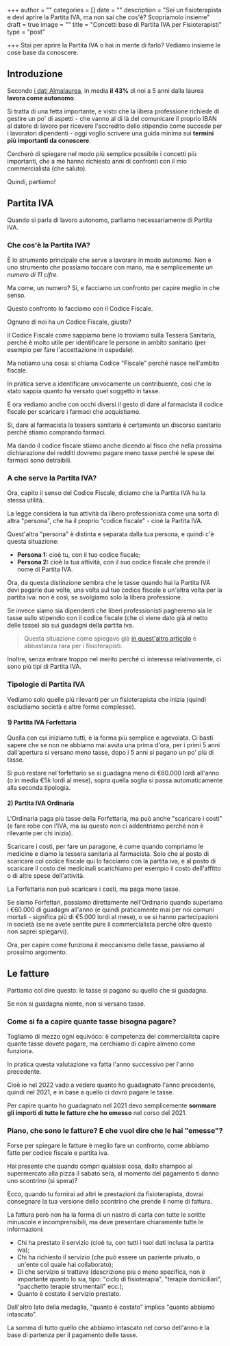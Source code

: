 +++
author = ""
categories = []
date = ""
description = "Sei un fisioterapista e devi aprire la Partita IVA, ma non sai che cos'è? Scopriamolo insieme"
draft = true
image = ""
title = "Concetti base di Partita IVA per Fisioterapisti"
type = "post"

+++
Stai per aprire la Partita IVA o hai in mente di farlo? Vediamo insieme le cose base da conoscere.

## Introduzione

Secondo [i dati Almalaurea](https://www2.almalaurea.it/cgi-asp/professioni/Scheda.aspx?from=motoreRicerca&codice=3.2.1.2.2 "Fisioterapisti"), in media **il 43%** di noi a 5 anni dalla laurea **lavora come autonomo**.

Si tratta di una fetta importante, e visto che la libera professione richiede di gestire un po' di aspetti - che vanno al di là del comunicare il proprio IBAN al datore di lavoro per ricevere l'accredito dello stipendio come succede per i lavoratori dipendenti - oggi voglio scrivere una guida minima sui **termini più importanti da conoscere**.

Cercherò di spiegare nel modo più semplice possibile i concetti più importanti, che a me hanno richiesto anni di confronti con il mio commercialista (che saluto).

Quindi, partiamo!

## Partita IVA

Quando si parla di lavoro autonomo, parliamo necessariamente di Partita IVA. 

### Che cos'è la Partita IVA?

È lo strumento principale che serve a lavorare in modo autonomo. Non è uno strumento che possiamo toccare con mano, ma è semplicemente _un numero di 11 cifre._

Ma come, un numero? Si, e facciamo un confronto per capire meglio in che senso.

Questo confronto lo facciamo con il Codice Fiscale.

Ognuno di noi ha un Codice Fiscale, giusto?

Il Codice Fiscale come sappiamo bene lo troviamo sulla Tessera Sanitaria, perché è molto utile per identificare le persone in ambito sanitario (per esempio per fare l'accettazione in ospedale).

Ma notiamo una cosa: si chiama Codice "Fiscale" perché nasce nell'ambito fiscale. 

In pratica serve a identificare univocamente un contribuente, così che lo stato sappia quanto ha versato quel soggetto in tasse.

E ora vediamo anche con occhi diversi il gesto di dare al farmacista il codice fiscale per scaricare i farmaci che acquistiamo. 

Si, dare al farmacista la tessera sanitaria è certamente un discorso sanitario perché stiamo comprando farmaci. 

Ma dando il codice fiscale stiamo anche dicendo al fisco che nella prossima dichiarazione dei redditi dovremo pagare meno tasse perché le spese dei farmaci sono detraibili.

### A che serve la Partita IVA?

Ora, capito il senso del Codice Fiscale, diciamo che la Partita IVA ha la stessa utilità.

La legge considera la tua attività da libero professionista come una sorta di altra "persona", che ha il proprio "codice fiscale" - cioè la Partita IVA.

Quest'altra "persona" è distinta e separata dalla tua persona, e quindi c'è questa situazione:

* **Persona 1:** cioè tu, con il tuo codice fiscale;
* **Persona 2:** cioè la tua attività, con il suo codice fiscale che prende il nome di Partita IVA.

Ora, da questa distinzione sembra che le tasse quando hai la Partita IVA devi pagarle due volte, una volta sul tuo codice fiscale e un'altra volta per la partita iva: non è così, se svolgiamo solo la libera professione.

Se invece siamo sia dipendenti che liberi professionisti pagheremo sia le tasse sullo stipendio con il codice fiscale (che ci viene dato già al netto delle tasse) sia sui guadagni della partita iva.

> Questa situazione come spiegavo già [in quest'altro articolo](https://fisioterapisti.org/cosa-c-e-nel-futuro-della-fisioterapia-in-italia/ "Cosa c'è nel futuro della Fisioterapia in Italia?") è abbastanza rara per i fisioterapisti.

Inoltre, senza entrare troppo nel merito perché ci interessa relativamente, ci sono più tipi di Partita IVA.

### Tipologie di Partita IVA

Vediamo solo quelle più rilevanti per un fisioterapista che inizia (quindi escludiamo società e altre forme complesse).

#### 1) Partita IVA Forfettaria

Quella con cui iniziamo tutti, è la forma più semplice e agevolata. Ci basti sapere che se non ne abbiamo mai avuta una prima d'ora, per i primi 5 anni dall'apertura si versano meno tasse, dopo i 5 anni si pagano un po' più di tasse.

Si può restare nel forfettario se si guadagna meno di €60.000 lordi all'anno (o in media €5k lordi al mese), sopra quella soglia si passa automaticamente alla seconda tipologia.

#### 2) Partita IVA Ordinaria

L'Ordinaria paga più tasse della Forfettaria, ma può anche "scaricare i costi" (e fare robe con l'IVA, ma su questo non ci addentriamo perché non è rilevante per chi inizia). 

Scaricare i costi, per fare un paragone, è come quando compriamo le medicine e diamo la tessera sanitaria al farmacista. Solo che al posto di scaricare col codice fiscale qui lo facciamo con la partita iva, e al posto di scaricare il costo dei medicinali scarichiamo per esempio il costo dell'affitto o di altre spese dell'attività.

La Forfettaria non può scaricare i costi, ma paga meno tasse.

Se siamo Forfettari, passiamo direttamente nell'Ordinario quando superiamo i €60.000 di guadagni all'anno (e quindi praticamente mai per noi comuni mortali - significa più di €5.000 lordi al mese), o se si hanno partecipazioni in società (se ne avete sentite pure il commercialista perché oltre questo non saprei spiegarvi).

Ora, per capire come funziona il meccanismo delle tasse, passiamo al prossimo argomento.

## Le fatture

Partiamo col dire questo: le tasse si pagano su quello che si guadagna. 

Se non si guadagna niente, non si versano tasse.

### Come si fa a capire quante tasse bisogna pagare?

Togliamo di mezzo ogni equivoco: è competenza del commercialista capire quante tasse dovete pagare, ma cerchiamo di capire almeno come funziona.

In pratica questa valutazione va fatta l'anno successivo per l'anno precedente.

Cioè io nel 2022 vado a vedere quanto ho guadagnato l'anno precedente, quindi nel 2021, e in base a quello ci dovrò pagare le tasse.

Per capire quanto ho guadagnato nel 2021 devo semplicemente **sommare gli importi di tutte le fatture che ho emesso** nel corso del 2021.

### Piano, che sono le fatture? E che vuol dire che le hai "emesse"?

Forse per spiegare le fatture è meglio fare un confronto, come abbiamo fatto per codice fiscale e partita iva.

Hai presente che quando compri qualsiasi cosa, dallo shampoo al supermercato alla pizza il sabato sera, al momento del pagamento ti danno uno scontrino (si spera)?

Ecco, quando tu fornirai ad altri le prestazioni da fisioterapista, dovrai consegnare la tua versione dello scontrino che prende il nome di fattura.

La fattura però non ha la forma di un nastro di carta con tutte le scritte minuscole e incomprensibili, ma deve presentare chiaramente tutte le informazioni:

* Chi ha prestato il servizio (cioè tu, con tutti i tuoi dati inclusa la partita iva);
* Chi ha richiesto il servizio (che può essere un paziente privato, o un'ente col quale hai collaborato);
* Di che servizio si trattava (descrizione più o meno specifica, non è importante quanto lo sia, tipo: "ciclo di fisioterapia", "terapie domiciliari", "pacchetto terapie strumentali" ecc.);
* Quanto è costato il servizio prestato.

Dall'altro lato della medaglia, "quanto è costato" implica "quanto abbiamo intascato".

La somma di tutto quello che abbiamo intascato nel corso dell'anno è la base di partenza per il pagamento delle tasse.